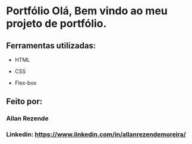 # Portfólio Olá, Bem vindo ao meu projeto de portfólio.



## Ferramentas utilizadas:

* HTML

* CSS

* Flex-box

## Feito por:

### Allan Rezende

### Linkedin: https://www.linkedin.com/in/allanrezendemoreira/
